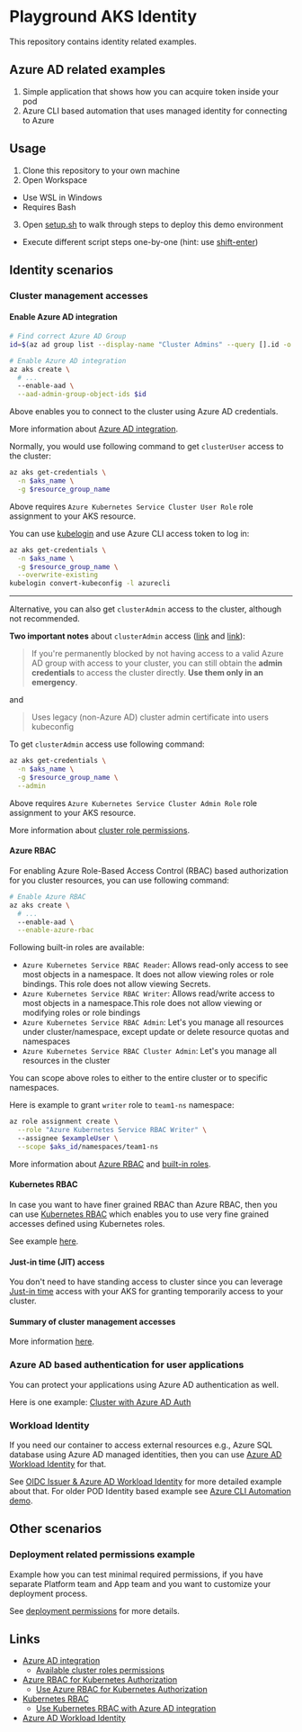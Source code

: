 # Playground AKS Identity

This repository contains identity related examples.

## Azure AD related examples

1. Simple application that shows how you can acquire token inside your pod
2. Azure CLI based automation that uses managed identity for connecting to Azure

## Usage

1. Clone this repository to your own machine
2. Open Workspace
  - Use WSL in Windows
  - Requires Bash
3. Open [setup.sh](setup.sh) to walk through steps to deploy this demo environment
  - Execute different script steps one-by-one (hint: use [shift-enter](https://github.com/JanneMattila/some-questions-and-some-answers/blob/master/q%26a/vs_code.md#automation-tip-shift-enter))

## Identity scenarios

### Cluster management accesses

#### Enable Azure AD integration

```bash
# Find correct Azure AD Group
id=$(az ad group list --display-name "Cluster Admins" --query [].id -o tsv)

# Enable Azure AD integration
az aks create \
  # ...
  --enable-aad \
  --aad-admin-group-object-ids $id
```

Above enables you to connect to the cluster using Azure AD credentials.

More information about [Azure AD integration](https://docs.microsoft.com/en-us/azure/aks/concepts-identity#azure-ad-integration).

Normally, you would use following command to get `clusterUser` access to the cluster:

```bash
az aks get-credentials \
  -n $aks_name \
  -g $resource_group_name
```

Above requires `Azure Kubernetes Service Cluster User Role` role assignment to your AKS resource.

You can use [kubelogin](https://github.com/Azure/kubelogin) and use
Azure CLI access token to log in:

```bash
az aks get-credentials \
  -n $aks_name \
  -g $resource_group_name \
  --overwrite-existing
kubelogin convert-kubeconfig -l azurecli
```

--- 

Alternative, you can also get `clusterAdmin` access to the cluster, although not recommended.

**Two important notes** about `clusterAdmin` access ([link](https://docs.microsoft.com/en-us/azure/aks/managed-aad#troubleshooting-access-issues-with-azure-ad) and [link](https://docs.microsoft.com/en-us/azure/aks/concepts-identity#summary)):

> If you're permanently blocked by not having access to a valid Azure AD group
> with access to your cluster, you can still obtain the **admin credentials** to access
> the cluster directly. **Use them only in an emergency**.

and

> Uses legacy (non-Azure AD) cluster admin certificate into users kubeconfig

To get `clusterAdmin` access use following command:

```bash
az aks get-credentials \
  -n $aks_name \
  -g $resource_group_name \
  --admin
```

Above requires `Azure Kubernetes Service Cluster Admin Role` role assignment to your AKS resource.

More information about [cluster role permissions](https://docs.microsoft.com/en-us/azure/aks/control-kubeconfig-access#available-cluster-roles-permissions).

#### Azure RBAC

For enabling Azure Role-Based Access Control (RBAC) based
authorization for you cluster resources, you can use following command:

```bash
# Enable Azure RBAC
az aks create \
  # ...
  --enable-aad \
  --enable-azure-rbac
```

Following built-in roles are available:

- `Azure Kubernetes Service RBAC Reader`: Allows read-only access to see most objects in a namespace. It does not allow viewing roles or role bindings. This role does not allow viewing Secrets.
- `Azure Kubernetes Service RBAC Writer`: Allows read/write access to most objects in a namespace.This role does not allow viewing or modifying roles or role bindings
- `Azure Kubernetes Service RBAC Admin`: Let's you manage all resources under cluster/namespace, except update or delete resource quotas and namespaces
- `Azure Kubernetes Service RBAC Cluster Admin`: Let's you manage all resources in the cluster

You can scope above roles to either to the entire cluster or to specific namespaces.

Here is example to grant `writer` role to `team1-ns` namespace:

```bash
az role assignment create \
  --role "Azure Kubernetes Service RBAC Writer" \ 
  --assignee $exampleUser \
  --scope $aks_id/namespaces/team1-ns
```` 

More information about [Azure RBAC](https://docs.microsoft.com/en-us/azure/aks/concepts-identity#azure-rbac-for-kubernetes-authorization)
and [built-in roles](https://docs.microsoft.com/en-us/azure/role-based-access-control/built-in-roles#azure-kubernetes-service-cluster-admin-role).

#### Kubernetes RBAC

In case you want to have finer grained RBAC than Azure RBAC,
then you can use [Kubernetes RBAC](https://docs.microsoft.com/en-us/azure/aks/concepts-identity#kubernetes-rbac)
which enables you to use very fine grained accesses defined using Kubernetes
roles. 

See example [here](https://docs.microsoft.com/en-us/azure/aks/azure-ad-rbac).

#### Just-in time (JIT) access

You don't need to have standing access to cluster since
you can leverage [Just-in time](https://docs.microsoft.com/en-us/azure/aks/managed-aad#configure-just-in-time-cluster-access-with-azure-ad-and-aks)
access with your AKS for granting temporarily access to your cluster.

#### Summary of cluster management accesses

More information [here](https://docs.microsoft.com/en-us/azure/aks/concepts-identity#summary).

### Azure AD based authentication for user applications

You can protect your applications using Azure AD authentication as well.

Here is one example: [Cluster with Azure AD Auth](https://github.com/JanneMattila/k8s-cluster#cluster-with-azure-ad-auth)

### Workload Identity

If you need our container to access external resources
e.g., Azure SQL database using Azure AD managed identities,
then you can use [Azure AD Workload Identity](https://github.com/Azure/azure-workload-identity) for that.

See [OIDC Issuer & Azure AD Workload Identity](./setup.sh)
for more detailed example about that. For older POD Identity
based example see [Azure CLI Automation demo](./setup.sh).

## Other scenarios

### Deployment related permissions example

Example how you can test minimal required permissions, if
you have separate Platform team and App team and you want to
customize your deployment process.

See [deployment permissions](./deployment-permissions) for more details.

## Links

- [Azure AD integration](https://docs.microsoft.com/en-us/azure/aks/concepts-identity#azure-ad-integration)
  - [Available cluster roles permissions](https://docs.microsoft.com/en-us/azure/aks/control-kubeconfig-access#available-cluster-roles-permissions)
- [Azure RBAC for Kubernetes Authorization](https://docs.microsoft.com/en-us/azure/aks/concepts-identity#azure-rbac-for-kubernetes-authorization)
  - [Use Azure RBAC for Kubernetes Authorization](https://docs.microsoft.com/en-us/azure/aks/manage-azure-rbac)
- [Kubernetes RBAC](https://docs.microsoft.com/en-us/azure/aks/concepts-identity#kubernetes-rbac)
  - [Use Kubernetes RBAC with Azure AD integration](https://docs.microsoft.com/en-us/azure/aks/azure-ad-rbac)
- [Azure AD Workload Identity](https://github.com/Azure/azure-workload-identity)
